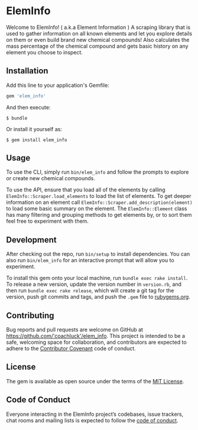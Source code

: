 # ElemInfo

Welcome to ElemInfo! ( a.k.a Element Information )
A scraping library that is used to gather information on all known elements and let you explore details on them or even build brand new chemical compounds! Also calculates the mass percentage of the chemical compound and gets basic history on any element you choose to inspect.

## Installation

Add this line to your application's Gemfile:

```ruby
gem 'elem_info'
```

And then execute:

    $ bundle

Or install it yourself as:

    $ gem install elem_info

## Usage

To use the CLI, simply run `bin/elem_info` and follow the prompts to explore or create new chemical compounds.

To use the API, ensure that you load all of the elements by calling `ElemInfo::Scraper.load_elements` to load the list of elements.
To get deeper information on an element call `ElemInfo::Scraper.add_description(element)` to load some basic summary on the element.
The `ElemInfo::Element` class has many filtering and grouping methods to get elements by, or to sort them feel free to experiment with them.

## Development

After checking out the repo, run `bin/setup` to install dependencies. You can also run `bin/elem_info` for an interactive prompt that will allow you to experiment.

To install this gem onto your local machine, run `bundle exec rake install`. To release a new version, update the version number in `version.rb`, and then run `bundle exec rake release`, which will create a git tag for the version, push git commits and tags, and push the `.gem` file to [rubygems.org](https://rubygems.org).

## Contributing

Bug reports and pull requests are welcome on GitHub at https://github.com/'coachluck'/elem_info. This project is intended to be a safe, welcoming space for collaboration, and contributors are expected to adhere to the [Contributor Covenant](http://contributor-covenant.org) code of conduct.

## License

The gem is available as open source under the terms of the [MIT License](https://opensource.org/licenses/MIT).

## Code of Conduct

Everyone interacting in the ElemInfo project’s codebases, issue trackers, chat rooms and mailing lists is expected to follow the [code of conduct](https://github.com/'coachluck'/elem_info/blob/master/CODE_OF_CONDUCT.md).
